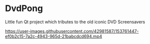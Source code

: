 # DvdPong

Little fun Qt project which tributes to the old iconic DVD Screensavers

https://user-images.githubusercontent.com/42981587/153761447-ef0b2c15-7a2c-4943-965d-21babcdcd694.mp4


